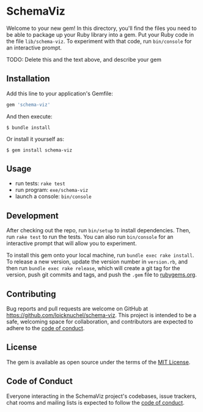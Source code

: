 # SchemaViz

Welcome to your new gem! In this directory, you'll find the files you need to be able to package up your Ruby library into a gem. Put your Ruby code in the file `lib/schema-viz`. To experiment with that code, run `bin/console` for an interactive prompt.

TODO: Delete this and the text above, and describe your gem

## Installation

Add this line to your application's Gemfile:

```ruby
gem 'schema-viz'
```

And then execute:

    $ bundle install

Or install it yourself as:

    $ gem install schema-viz

## Usage

- run tests: `rake test`
- run program: `exe/schema-viz`
- launch a console: `bin/console`

## Development

After checking out the repo, run `bin/setup` to install dependencies. Then, run `rake test` to run the tests. You can also run `bin/console` for an interactive prompt that will allow you to experiment.

To install this gem onto your local machine, run `bundle exec rake install`. To release a new version, update the version number in `version.rb`, and then run `bundle exec rake release`, which will create a git tag for the version, push git commits and tags, and push the `.gem` file to [rubygems.org](https://rubygems.org).

## Contributing

Bug reports and pull requests are welcome on GitHub at https://github.com/loicknuchel/schema-viz. This project is intended to be a safe, welcoming space for collaboration, and contributors are expected to adhere to the [code of conduct](https://github.com/[USERNAME]/schema-viz/blob/master/CODE_OF_CONDUCT.md).


## License

The gem is available as open source under the terms of the [MIT License](https://opensource.org/licenses/MIT).

## Code of Conduct

Everyone interacting in the SchemaViz project's codebases, issue trackers, chat rooms and mailing lists is expected to follow the [code of conduct](https://github.com/[USERNAME]/schema-viz/blob/master/CODE_OF_CONDUCT.md).
